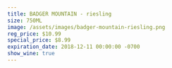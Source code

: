 ```yaml
---
title: BADGER MOUNTAIN - riesling
size: 750ML
image: /assets/images/badger-mountain-riesling.png
reg_price: $10.99
special_price: $8.99
expiration_date: 2018-12-11 00:00:00 -0700
show_wine: true
---
```


